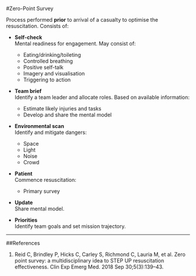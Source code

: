 #Zero-Point Survey

Process performed **prior** to arrival of a casualty to optimise the resuscitation. Consists of:
* **Self-check**  
Mental readiness for engagement. May consist of:
	* Eating/drinking/toileting
	* Controlled breathing
	* Positive self-talk
	* Imagery and visualisation
	* Triggering to action
* **Team brief**  
Identify a team leader and allocate roles. Based on available information:
	* Estimate likely injuries and tasks
	* Develop and share the mental model
* **Environmental scan**  
Identify and mitigate dangers:
	* Space
	* Light
	* Noise
	* Crowd


* **Patient**  
Commence resuscitation:
	* Primary survey
* **Update**  
Share mental model.
* **Priorities**  
Identify team goals and set mission trajectory.


---

##References

1. Reid C, Brindley P, Hicks C, Carley S, Richmond C, Lauria M, et al. Zero point survey: a multidisciplinary idea to STEP UP resuscitation effectiveness. Clin Exp Emerg Med. 2018 Sep 30;5(3):139–43. 
